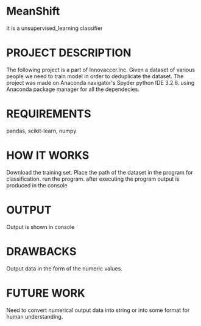 # MeanShift
  It is a unsupervised_learning classifier 

# PROJECT DESCRIPTION
  The following project is a part of Innovaccer.Inc.
  Given a dataset of various people we need to train model in order to deduplicate the dataset.
  The project was made on Anaconda navigator's Spyder python IDE 3.2.6. using Anaconda package manager for all the dependecies.
# REQUIREMENTS
  pandas,
  scikit-learn,
  numpy
# HOW IT WORKS
Download the training set.
Place the path of the dataset in the program for classification.
run the program.
after executing the program output is produced in the console
# OUTPUT
Output is shown in console
# DRAWBACKS
Output data in the form of the numeric values.
# FUTURE WORK
Need to convert numerical output data into string or into some format for human understanding.
